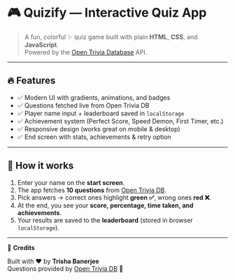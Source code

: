 # 🎮 Quizify — Interactive Quiz App

> A fun, colorful ✨ quiz game built with plain **HTML**, **CSS**, and **JavaScript**.  
> Powered by the [Open Trivia Database](https://opentdb.com/) API.

---

## 🔥 Features

- ✅ Modern UI with gradients, animations, and badges  
- ✅ Questions fetched live from Open Trivia DB  
- ✅ Player name input + leaderboard saved in `localStorage`  
- ✅ Achievement system (Perfect Score, Speed Demon, First Timer, etc.)  
- ✅ Responsive design (works great on mobile & desktop)  
- ✅ End screen with stats, achievements & retry option  

---

## 🧭 How it works

1. Enter your name on the **start screen**.  
2. The app fetches **10 questions** from [Open Trivia DB](https://opentdb.com).  
3. Pick answers → correct ones highlight **green ✅**, wrong ones **red ❌**.  
4. At the end, you see your **score, percentage, time taken, and achievements**.  
5. Your results are saved to the **leaderboard** (stored in browser `localStorage`).  

---

🙏 **Credits**

Built with ❤️ by **Trisha Banerjee**  
Questions provided by [Open Trivia DB](https://opentdb.com) 🎲
